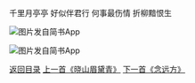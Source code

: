 千里月亭亭
好似伴君行
何事最伤情
折柳黯恨生

![图片发自简书App](http://upload-images.jianshu.io/upload_images/1691484-75a85c4f09e19ec2.jpeg?imageMogr2/auto-orient/strip%7CimageView2/2/w/1080/q/50)

![图片发自简书App](http://upload-images.jianshu.io/upload_images/1691484-ecdfbc444fdb69fb.jpeg?imageMogr2/auto-orient/strip%7CimageView2/2/w/1080/q/50)

[返回目录](https://www.jianshu.com/p/f13b34acd5f9)
[上一首《晓山眉黛青》](https://www.jianshu.com/p/7ff9d911ffd3)
[下一首《念远方》](https://www.jianshu.com/p/c8cf18641f87)
